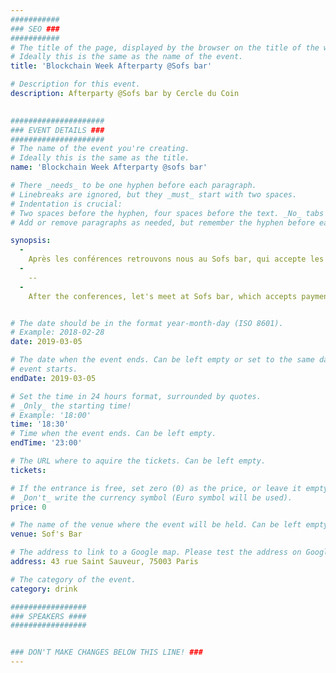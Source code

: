 ```yaml
---
###########
### SEO ###
###########
# The title of the page, displayed by the browser on the title of the window.
# Ideally this is the same as the name of the event.
title: 'Blockchain Week Afterparty @Sofs bar'

# Description for this event. 
description: Afterparty @Sofs bar by Cercle du Coin
   

#####################
### EVENT DETAILS ###
#####################
# The name of the event you're creating.
# Ideally this is the same as the title.
name: 'Blockchain Week Afterparty @sofs bar'

# There _needs_ to be one hyphen before each paragraph.
# Linebreaks are ignored, but they _must_ start with two spaces.
# Indentation is crucial:
# Two spaces before the hyphen, four spaces before the text. _No_ tabs allowed.
# Add or remove paragraphs as needed, but remember the hyphen before each entry.

synopsis:
  -
    Après les conférences retrouvons nous au Sofs bar, qui accepte les paiements en Bictoin et Ether. Certains membre du cercle du coin seront présent et ravi de vous accueillir. Pinte de bière en happy hour jusqu'a 21h — 4€
  -
    --
  -
    After the conferences, let's meet at Sofs bar, which accepts payments in Bictoin and Ether. Some members of the local circle will be present and delighted to welcome you. Pint of beer in happy hour until 9pm — 4€   


# The date should be in the format year-month-day (ISO 8601).
# Example: 2018-02-28
date: 2019-03-05

# The date when the event ends. Can be left empty or set to the same day the
# event starts.
endDate: 2019-03-05

# Set the time in 24 hours format, surrounded by quotes.
# _Only_ the starting time!
# Example: '18:00'
time: '18:30'
# Time when the event ends. Can be left empty.
endTime: '23:00'

# The URL where to aquire the tickets. Can be left empty.
tickets: 

# If the entrance is free, set zero (0) as the price, or leave it empty.
# _Don't_ write the currency symbol (Euro symbol will be used).
price: 0

# The name of the venue where the event will be held. Can be left empty.
venue: Sof's Bar

# The address to link to a Google map. Please test the address on Google Maps.
address: 43 rue Saint Sauveur, 75003 Paris

# The category of the event. 
category: drink

#################
### SPEAKERS ####
#################


### DON'T MAKE CHANGES BELOW THIS LINE! ###
---
```

<!-- ### DON'T MAKE CHANGES BELOW THIS LINE! ### -->

<Event-Content/>
